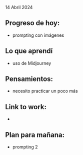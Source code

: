 14 Abril 2024

## Progreso de hoy:
- prompting con imágenes 

## Lo que aprendí 
- uso de Midjourney 

## **Pensamientos**:
- necesito practicar un poco más 

## Link to work: 
- 

## Plan para mañana: 
- prompting 2
